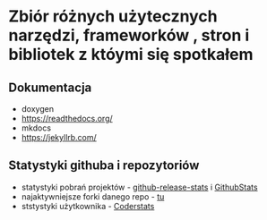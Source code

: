 # Zbiór różnych użytecznych narzędzi, frameworków , stron i bibliotek z któymi się spotkałem



## Dokumentacja
- doxygen
- https://readthedocs.org/
- mkdocs
- https://jekyllrb.com/



## Statystyki githuba i repozytoriów

- statystyki pobrań projektów - [github-release-stats](https://somsubhra.com/github-release-stats/) i [GithubStats](https://githubstats0.firebaseapp.com/)
- najaktywniejsze forki danego repo - [tu](https://techgaun.github.io/active-forks/index.html)
- ststystyki użytkownika - [Coderstats](https://coderstats.net/)

